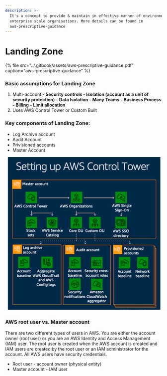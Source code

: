 ```yaml
---
description: >-
  It's a concept to provide & maintain in effective manner of environments to
  enterprise scale organisations. More details can be found in
  aws-prescriptive-guidance
---
```


# Landing Zone

{% file src="../.gitbook/assets/aws-prescriptive-guidance.pdf" caption="aws-prescriptive-guidance" %}

### Basic assumptions for Landing Zone

1. Multi-account **- Security controls - Isolation \(account as a unit of security protection\)** **- Data Isolation** **- Many Teams** **- Business Process** **- Billing** **- Limit allocation**
2. Uses AWS Control Tower or Custom Built

### Key components of Landing Zone:

* Log Archive account
* Audit Account
* Privisioned accounts
* Master Account

![](../.gitbook/assets/landing_zone_schema.png)

### AWS root user vs. Master account

There are two different types of users in AWS. You are either the account owner \(root user\) or you are an AWS Identity and Access Management \(IAM\) user. The root user is created when the AWS account is created and IAM users are created by the root user or an IAM administrator for the account. All AWS users have security credentials.

* Root user - account owner \(physical entity\)
* Master account - IAM user

